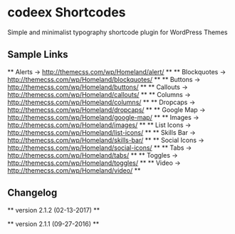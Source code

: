 # codeex Shortcodes
Simple and minimalist typography shortcode plugin for WordPress Themes

## Sample Links

** Alerts -> http://themecss.com/wp/Homeland/alert/ **
** Blockquotes -> http://themecss.com/wp/Homeland/blockquotes/ **
** Buttons -> http://themecss.com/wp/Homeland/buttons/ **
** Callouts -> http://themecss.com/wp/Homeland/callouts/ **
** Columns -> http://themecss.com/wp/Homeland/columns/ **
** Dropcaps -> http://themecss.com/wp/Homeland/dropcaps/ **
** Google Map -> http://themecss.com/wp/Homeland/google-map/ **
** Images -> http://themecss.com/wp/Homeland/images/ **
** List Icons -> http://themecss.com/wp/Homeland/list-icons/ **
** Skills Bar -> http://themecss.com/wp/Homeland/skills-bar/ **
** Social Icons -> http://themecss.com/wp/Homeland/social-icons/ **
** Tabs -> http://themecss.com/wp/Homeland/tabs/ **
** Toggles -> http://themecss.com/wp/Homeland/toggles/ **
** Video -> http://themecss.com/wp/Homeland/video/ **

## Changelog

** version 2.1.2 (02-13-2017) **

** version 2.1.1 (09-27-2016) **
